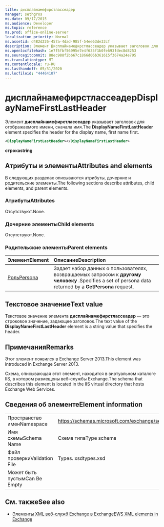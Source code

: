 ```yaml
---
title: дисплайнамефирстлассеадер
manager: sethgros
ms.date: 09/17/2015
ms.audience: Developer
ms.topic: reference
ms.prod: office-online-server
localization_priority: Normal
ms.assetid: d482d226-457a-4dad-985f-54ee63de33cf
description: Элемент Дисплайнамефирстлассеадер указывает заголовок для отображаемого имени, сначала имя.
ms.openlocfilehash: 1e7f5fbf56995e7e4f635f1b0fe693fdec8d8253
ms.sourcegitcommit: 88ec988f2bb67c1866d06b361615f3674a24e795
ms.translationtype: MT
ms.contentlocale: ru-RU
ms.lasthandoff: 05/31/2020
ms.locfileid: "44464107"
---
```

# <a name="displaynamefirstlastheader"></a><span data-ttu-id="e25e2-103">дисплайнамефирстлассеадер</span><span class="sxs-lookup"><span data-stu-id="e25e2-103">DisplayNameFirstLastHeader</span></span>

<span data-ttu-id="e25e2-104">Элемент **дисплайнамефирстлассеадер** указывает заголовок для отображаемого имени, сначала имя.</span><span class="sxs-lookup"><span data-stu-id="e25e2-104">The **DisplayNameFirstLastHeader** element specifies the header for the display name, first name first.</span></span> 
  
```XML
<DisplayNameFirstLastHeader></DisplayNameFirstLastHeader>
```

 <span data-ttu-id="e25e2-105">**строка**</span><span class="sxs-lookup"><span data-stu-id="e25e2-105">**string**</span></span>
## <a name="attributes-and-elements"></a><span data-ttu-id="e25e2-106">Атрибуты и элементы</span><span class="sxs-lookup"><span data-stu-id="e25e2-106">Attributes and elements</span></span>

<span data-ttu-id="e25e2-107">В следующих разделах описываются атрибуты, дочерние и родительские элементы.</span><span class="sxs-lookup"><span data-stu-id="e25e2-107">The following sections describe attributes, child elements, and parent elements.</span></span>
  
### <a name="attributes"></a><span data-ttu-id="e25e2-108">Атрибуты</span><span class="sxs-lookup"><span data-stu-id="e25e2-108">Attributes</span></span>

<span data-ttu-id="e25e2-109">Отсутствуют.</span><span class="sxs-lookup"><span data-stu-id="e25e2-109">None.</span></span>
  
### <a name="child-elements"></a><span data-ttu-id="e25e2-110">Дочерние элементы</span><span class="sxs-lookup"><span data-stu-id="e25e2-110">Child elements</span></span>

<span data-ttu-id="e25e2-111">Отсутствуют.</span><span class="sxs-lookup"><span data-stu-id="e25e2-111">None.</span></span>
  
### <a name="parent-elements"></a><span data-ttu-id="e25e2-112">Родительские элементы</span><span class="sxs-lookup"><span data-stu-id="e25e2-112">Parent elements</span></span>

|<span data-ttu-id="e25e2-113">**Элемент**</span><span class="sxs-lookup"><span data-stu-id="e25e2-113">**Element**</span></span>|<span data-ttu-id="e25e2-114">**Описание**</span><span class="sxs-lookup"><span data-stu-id="e25e2-114">**Description**</span></span>|
|:-----|:-----|
|[<span data-ttu-id="e25e2-115">Роль</span><span class="sxs-lookup"><span data-stu-id="e25e2-115">Persona</span></span>](persona.md) <br/> |<span data-ttu-id="e25e2-116">Задает набор данных о пользователях, возвращаемых запросом к **другому человеку** .</span><span class="sxs-lookup"><span data-stu-id="e25e2-116">Specifies a set of persona data returned by a **GetPersona** request.</span></span>  <br/> |
   
## <a name="text-value"></a><span data-ttu-id="e25e2-117">Текстовое значение</span><span class="sxs-lookup"><span data-stu-id="e25e2-117">Text value</span></span>

<span data-ttu-id="e25e2-118">Текстовое значение элемента **дисплайнамефирстлассеадер** — это строковое значение, задающее заголовок.</span><span class="sxs-lookup"><span data-stu-id="e25e2-118">The text value of the **DisplayNameFirstLastHeader** element is a string value that specifies the header.</span></span> 
  
## <a name="remarks"></a><span data-ttu-id="e25e2-119">Примечания</span><span class="sxs-lookup"><span data-stu-id="e25e2-119">Remarks</span></span>

<span data-ttu-id="e25e2-120">Этот элемент появился в Exchange Server 2013.</span><span class="sxs-lookup"><span data-stu-id="e25e2-120">This element was introduced in Exchange Server 2013.</span></span>
  
<span data-ttu-id="e25e2-121">Схема, описывающая этот элемент, находится в виртуальном каталоге IIS, в котором размещены веб-службы Exchange.</span><span class="sxs-lookup"><span data-stu-id="e25e2-121">The schema that describes this element is located in the IIS virtual directory that hosts Exchange Web Services.</span></span>
  
## <a name="element-information"></a><span data-ttu-id="e25e2-122">Сведения об элементе</span><span class="sxs-lookup"><span data-stu-id="e25e2-122">Element information</span></span>

|||
|:-----|:-----|
|<span data-ttu-id="e25e2-123">Пространство имен</span><span class="sxs-lookup"><span data-stu-id="e25e2-123">Namespace</span></span>  <br/> |https://schemas.microsoft.com/exchange/services/2006/types  <br/> |
|<span data-ttu-id="e25e2-124">Имя схемы</span><span class="sxs-lookup"><span data-stu-id="e25e2-124">Schema Name</span></span>  <br/> |<span data-ttu-id="e25e2-125">Схема типа</span><span class="sxs-lookup"><span data-stu-id="e25e2-125">Type schema</span></span>  <br/> |
|<span data-ttu-id="e25e2-126">Файл проверки</span><span class="sxs-lookup"><span data-stu-id="e25e2-126">Validation File</span></span>  <br/> |<span data-ttu-id="e25e2-127">Types. xsd</span><span class="sxs-lookup"><span data-stu-id="e25e2-127">types.xsd</span></span>  <br/> |
|<span data-ttu-id="e25e2-128">Может быть пустым</span><span class="sxs-lookup"><span data-stu-id="e25e2-128">Can Be Empty</span></span>  <br/> ||
   
## <a name="see-also"></a><span data-ttu-id="e25e2-129">См. также</span><span class="sxs-lookup"><span data-stu-id="e25e2-129">See also</span></span>

- [<span data-ttu-id="e25e2-130">Элементы XML веб-служб Exchange в Exchange</span><span class="sxs-lookup"><span data-stu-id="e25e2-130">EWS XML elements in Exchange</span></span>](ews-xml-elements-in-exchange.md)

